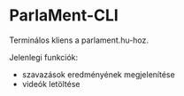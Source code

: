 # ParlaMent-CLI
Terminálos kliens a parlament.hu-hoz.

Jelenlegi funkciók:
* szavazások eredményének megjelenítése
* videók letöltése
